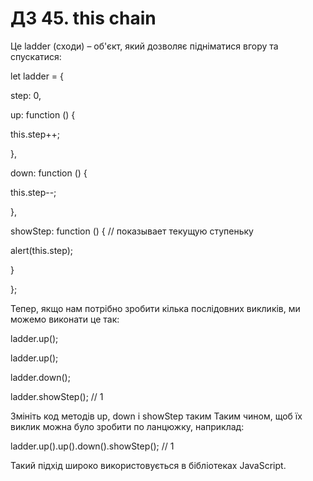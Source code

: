# ДЗ 45. this chain

Це ladder (сходи) – об'єкт, який дозволяє підніматися вгору та спускатися:

let ladder = {

step: 0,

up: function () {

this.step++;

},

down: function () {

this.step--;

},

showStep: function () { // показывает текущую ступеньку

alert(this.step);

}

};

Тепер, якщо нам потрібно зробити кілька послідовних викликів, ми можемо виконати це так:

ladder.up();

ladder.up();

ladder.down();

ladder.showStep(); // 1

Змініть код методів up, down і showStep таким Таким чином, щоб їх виклик можна було зробити по ланцюжку, наприклад:

ladder.up().up().down().showStep(); // 1

Такий підхід широко використовується в бібліотеках JavaScript.